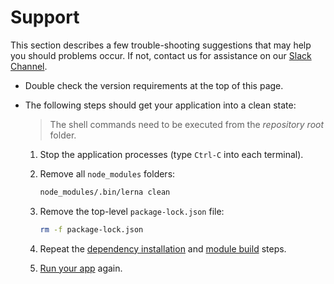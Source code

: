 # Support

This section describes a few trouble-shooting suggestions that may help you
should problems occur. If not, contact us for assistance on our [Slack
Channel](https://interbitdev.slack.com).

* Double check the version requirements at the top of this page.

* The following steps should get your application into a clean state:

  > The shell commands need to be executed from the _repository root_
  > folder.

  1.  Stop the application processes (type `Ctrl-C` into each terminal).
  1.  Remove all `node_modules` folders:

      ```sh
      node_modules/.bin/lerna clean
      ```

  1.  Remove the top-level `package-lock.json` file:

      ```sh
      rm -f package-lock.json
      ```

  1.  Repeat the [dependency installation](install.md#dependencies) and [module
      build](install.md#modules) steps.

  1.  [Run your app](run.md) again.

